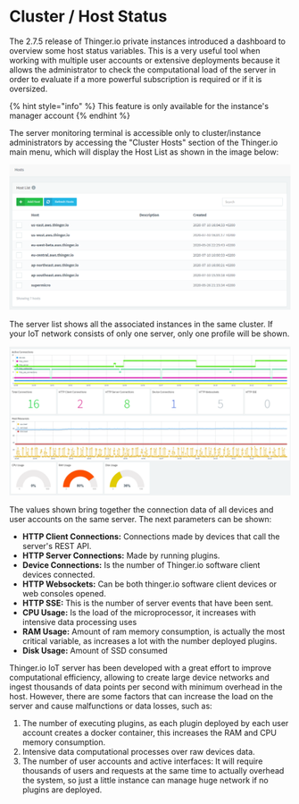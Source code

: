 # Cluster / Host Status

The 2.7.5 release of Thinger.io private instances introduced a dashboard to overview some host status variables. This is a very useful tool when working with multiple user accounts or extensive deployments because it allows the administrator to check the computational load of the server in order to evaluate if a more powerful subscription is required or if it is oversized.

{% hint style="info" %}
This feature is only available for the instance's manager account
{% endhint %}

The server monitoring terminal is accessible only to cluster/instance administrators by accessing the "Cluster Hosts" section of the Thinger.io main menu, which will display the Host List as shown in the image below:

![](../../.gitbook/assets/image%20%28272%29.png)

The server list shows all the associated instances in the same cluster. If your IoT network consists of only one server, only one profile will be shown.

![](../../.gitbook/assets/image%20%28265%29.png)

The values shown bring together the connection data of all devices and user accounts on the same server. The next parameters can be shown: 

* **HTTP Client Connections:** Connections made by devices that call the server's REST API.
* **HTTP Server Connections:** Made by running plugins.
* **Device Connections:** Is the number of Thinger.io software client devices connected.
* **HTTP Websockets:** Can be both thinger.io software client devices or web consoles opened.
* **HTTP SSE:** This is the number of server events that have been sent.
* **CPU Usage:** Is the load of the microprocessor, it increases with intensive data processing uses
* **RAM Usage:** Amount of ram memory consumption, is actually the most critical variable, as increases a lot with the number deployed plugins. 
* **Disk Usage:** Amount of SSD consumed 

Thinger.io IoT server has been developed with a great effort to improve computational efficiency, allowing to create large device networks and ingest thousands of data points per second with minimum overhead in the host. However, there are some factors that can increase the load on the server and cause malfunctions or data losses, such as:

1. The number of executing plugins, as each plugin deployed by each user account creates a docker container, this increases the RAM and CPU memory consumption. 
2. Intensive data computational processes over raw devices data.
3. The number of user accounts and active interfaces: It will require thousands of users and requests at the same time to actually overhead the system, so just a little instance can manage huge network if no plugins are deployed. 

